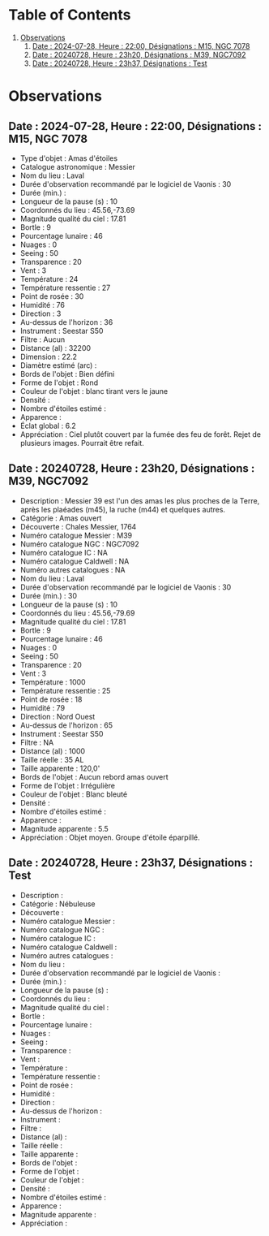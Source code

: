 # Table of Contents

1.  [Observations](#org84cdf04)
    1.  [Date : 2024-07-28, Heure : 22:00, Désignations : M15, NGC 7078](#org9771576)
    2.  [Date : 20240728, Heure : 23h20, Désignations : M39, NGC7092](#org3f1dd7e)
    3.  [Date : 20240728, Heure : 23h37, Désignations : Test](#org4e01b87)

<a id="org84cdf04"></a>

# Observations


<a id="org9771576"></a>

## Date : 2024-07-28, Heure : 22:00, Désignations : M15, NGC 7078

-   Type d'objet : Amas d'étoiles
-   Catalogue astronomique : Messier
-   Nom du lieu : Laval
-   Durée d'observation recommandé par le logiciel de Vaonis : 30
-   Durée (min.) :
-   Longueur de la pause (s) : 10
-   Coordonnés du lieu : 45.56,-73.69
-   Magnitude qualité du ciel : 17.81
-   Bortle : 9
-   Pourcentage lunaire : 46
-   Nuages : 0
-   Seeing : 50
-   Transparence : 20
-   Vent : 3
-   Température : 24
-   Température ressentie : 27
-   Point de rosée : 30
-   Humidité : 76
-   Direction : 3
-   Au-dessus de l'horizon : 36
-   Instrument : Seestar S50
-   Filtre : Aucun
-   Distance (al) : 32200
-   Dimension : 22.2
-   Diamètre estimé (arc) :
-   Bords de l'objet : Bien défini
-   Forme de l'objet : Rond
-   Couleur de l'objet : blanc tirant vers le jaune
-   Densité :
-   Nombre d'étoiles estimé :
-   Apparence :
-   Éclat global : 6.2
-   Appréciation : Ciel plutôt couvert par la fumée des feu de forêt. Rejet de plusieurs images. Pourrait être refait.


<a id="org3f1dd7e"></a>

## Date : 20240728, Heure : 23h20, Désignations : M39, NGC7092

-   Description : Messier 39 est l'un des amas les plus proches de la Terre, après les plaéades (m45), la ruche (m44) et quelques autres.
-   Catégorie : Amas ouvert
-   Découverte : Chales Messier, 1764
-   Numéro catalogue Messier : M39
-   Numéro catalogue NGC : NGC7092
-   Numéro catalogue IC : NA
-   Numéro catalogue Caldwell : NA
-   Numéro autres catalogues : NA
-   Nom du lieu : Laval
-   Durée d'observation recommandé par le logiciel de Vaonis : 30
-   Durée (min.) : 30
-   Longueur de la pause (s) : 10
-   Coordonnés du lieu : 45.56,-79.69
-   Magnitude qualité du ciel : 17.81
-   Bortle : 9
-   Pourcentage lunaire : 46
-   Nuages : 0
-   Seeing : 50
-   Transparence : 20
-   Vent : 3
-   Température : 1000
-   Température ressentie : 25
-   Point de rosée : 18
-   Humidité : 79
-   Direction : Nord Ouest
-   Au-dessus de l'horizon : 65
-   Instrument : Seestar S50
-   Filtre : NA
-   Distance (al) : 1000
-   Taille réelle : 35 AL
-   Taille apparente : 120,0'
-   Bords de l'objet : Aucun rebord amas ouvert
-   Forme de l'objet : Irrégulière
-   Couleur de l'objet : Blanc bleuté
-   Densité :
-   Nombre d'étoiles estimé :
-   Apparence :
-   Magnitude apparente : 5.5
-   Appréciation : Objet moyen. Groupe d'étoile éparpillé.


<a id="org4e01b87"></a>

## Date : 20240728, Heure : 23h37, Désignations : Test

-   Description :
-   Catégorie : Nébuleuse
-   Découverte :
-   Numéro catalogue Messier :
-   Numéro catalogue NGC :
-   Numéro catalogue IC :
-   Numéro catalogue Caldwell :
-   Numéro autres catalogues :
-   Nom du lieu :
-   Durée d'observation recommandé par le logiciel de Vaonis :
-   Durée (min.) :
-   Longueur de la pause (s) :
-   Coordonnés du lieu :
-   Magnitude qualité du ciel :
-   Bortle :
-   Pourcentage lunaire :
-   Nuages :
-   Seeing :
-   Transparence :
-   Vent :
-   Température :
-   Température ressentie :
-   Point de rosée :
-   Humidité :
-   Direction :
-   Au-dessus de l'horizon :
-   Instrument :
-   Filtre :
-   Distance (al) :
-   Taille réelle :
-   Taille apparente :
-   Bords de l'objet :
-   Forme de l'objet :
-   Couleur de l'objet :
-   Densité :
-   Nombre d'étoiles estimé :
-   Apparence :
-   Magnitude apparente :
-   Appréciation :
